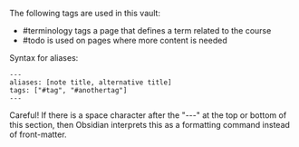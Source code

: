 The following tags are used in this vault:
- #terminology tags a page that defines a term related to the course
- #todo is used on pages where more content is needed

Syntax for aliases:

```
---
aliases: [note title, alternative title]
tags: ["#tag", "#anothertag"]
---
```

Careful! If there is a space character after the "---" at the top or bottom of this section, then Obsidian interprets this as a formatting command instead of front-matter.